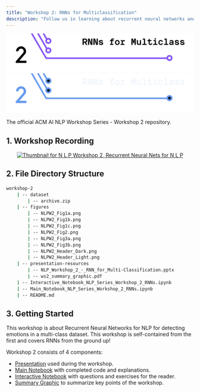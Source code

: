 ```yaml
---
title: "Workshop 2: RNNs for Multiclassification"
description: "Follow us in learning about recurrent neural networks and how to use them in NLP to detect emotions from text"
---
```


![Header for Workshop 2: R N Ns for Multiclassification](./figures/NLPW2_Header_Light.png#gh-light-mode-only)
![Header for Workshop 2: R N Ns for Multiclassification](./figures/NLPW2_Header_Dark.png#gh-dark-mode-only)

The official ACM AI NLP Workshop Series - Workshop 2 repository.

## 1. Workshop Recording

<div align="center">
<a href="https://www.youtube.com/watch?v=A8Plt878Vyo&ab_channel=ACMatUCSanDiego">
<img
    src="https://i.ytimg.com/vi/A8Plt878Vyo/hqdefault.jpg?sqp=-oaymwEbCKgBEF5IVfKriqkDDggBFQAAiEIYAXABwAEG"
    alt="Thumbnail for N L P Workshop 2, Recurrent Neural Nets for N L P"
    width="500px"
/>
</a>
</div>


## 2. File Directory Structure

```bash
workshop-2
    | -- dataset
        | -- archive.zip
    | -- figures
        | -- NLPW2_Fig1a.png
        | -- NLPW2_Fig1b.png
        | -- NLPW2_Fig1c.png
        | -- NLPW2_Fig2.png
        | -- NLPW2_Fig3a.png
        | -- NLPW2_Fig3b.png
        | -- NLPW2_Header_Dark.png
        | -- NLPW2_Header_Light.png
    | -- presentation-resources
        | -- NLP_Workshop_2_-_RNN_for_Multi-Classification.pptx
        | -- ws2_summary_graphic.pdf
    | -- Interactive_Notebook_NLP_Series_Workshop_2_RNNs.ipynb
    | -- Main_Notebook_NLP_Series_Workshop_2_RNNs.ipynb
    | -- README.md

```

## 3. Getting Started

This workshop is about Recurrent Neural Networks for NLP for detecting emotions in a multi-class dataset. This workshop is self-contained from the first and covers RNNs from the ground up!

Workshop 2 consists of 4 components:
- [Presentation](./presentation-resources/NLP_Workshop_2_-_RNN_for_Multi-Classification.pptx) used during the workshop.
- [Main Notebook](./NLP_WS2_Main.ipynb) with completed code and explanations.
- [Interactive Notebook](./NLP_WS2_Interactive.ipynb) with questions and exercises for the reader.
- [Summary Graphic](./presentation-resources/ws2_summary_graphic.pdf) to summarize key points of the workshop.
